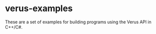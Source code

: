 verus-examples
==============

These are a set of examples for building programs using the Verus API in C++/C#.

